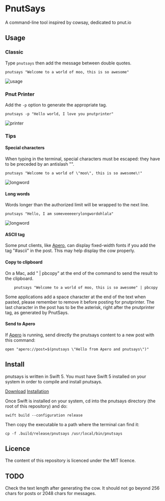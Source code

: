 # PnutSays

A command-line tool inspired by cowsay, dedicated to pnut.io

## Usage

### Classic

Type `pnutsays` then add the message between double quotes. 

    pnutsays "Welcome to a world of moo, this is so awesome"
    
![usage](http://aya.io/misc/pnutsays-welcome.png)

### Pnut Printer

Add the `-p` option to generate the appropriate tag.

    pnutsays -p "Hello world, I love you pnutprinter"
    
![printer](http://aya.io/misc/pnutsays-pnutprinter.png)

### Tips

#### Special characters

When typing in the terminal, special characters must be escaped: they have to be preceded by an antislash "\".

    pnutsays "Welcome to a world of \"moo\", this is so awesome\!"
    
![longword](http://aya.io/misc/pnutsays-special.png)
    
#### Long words

Words longer than the authorized limit will be wrapped to the next line.

    pnutsays "Hello, I am someveeeeerylongwordohlala"

![longword](http://aya.io/misc/pnutsays-longword.png)

#### ASCII tag

Some pnut clients, like [Apero](https://itunes.apple.com/us/app/apero/id1219902108?l=fr&ls=1&mt=12), can display fixed-width fonts if you add the tag "#ascii" in the post. This may help display the cow properly.

#### Copy to clipboard

On a Mac, add " | pbcopy" at the end of the command to send the result to the clipboard.

        pnutsays "Welcome to a world of moo, this is so awesome" | pbcopy
        
Some applications add a space character at the end of the text when pasted, please remember to remove it before posting for pnutprinter. The last character in the post has to be the asterisk, right after the pnutprinter tag, as generated by PnutSays.

#### Send to Apero

If [Apero](https://itunes.apple.com/us/app/apero/id1219902108?l=fr&ls=1&mt=12) is running, send directly the pnutsays content to a new post with this command:

    open "apero://post=$(pnutsays \"Hello from Apero and pnutsays\")"

## Install

pnutsays is written in Swift 5. You must have Swift 5 installed on your system in order to compile and install pnutsays.

[Download](https://swift.org/download/)
[Installation](https://swift.org/download/#using-downloads)

Once Swift is installed on your system, cd into the pnutsays directory (the root of this repository) and do:

    swift build --configuration release

Then copy the executable to a path where the terminal can find it:

    cp -f .build/release/pnutsays /usr/local/bin/pnutsays

## Licence

The content of this repository is licenced under the MIT licence.

## TODO

Check the text length after generating the cow. It should not go beyond 256 chars for posts or 2048 chars for messages.
